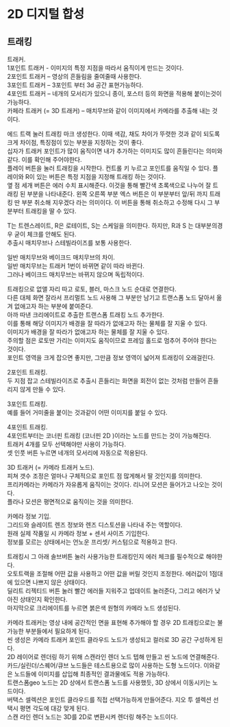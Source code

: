 # 2D 디지털 합성
## 트래킹

트래커.  
1포인트 트래커 - 이미지의 특정 지점을 따라서 움직이게 만드는 것이다.  
2포인트 트래커 – 영상의 흔들림을 줄여줄때 사용한다.  
3포인트 트래커 – 3포인트 부터 3d 공간 표현가능하다.  
4포인트 트래커 – 네개의 모서리가 있으니 종이, 포스터 등의 화면을 적용해 붙이는것이 가능하다.  
카페라 트래커 (= 3D 트래커) – 매치무브와 같이 이미지에서 카메라를 추출해 내는 것이다.  

에드 트랙 눌러 트래킹 마크 생성한다. 이때 색감, 채도 차이가 뚜렷한 것과 같이 되도록 크게 차이점, 특징점이 있는 부분을 지정하는 것이 좋다.  
십자가 트래커 포인트가 많이 움직이면 내가 추가하는 이미지도 많이 흔들린다는 의미와 같다. 이를 확인해 주어야한다.  
플레이 버튼을 눌러 트래킹을 시작한다. 컨트롤 키 누르고 포인트를 움직일 수 있다.
플레이와 R이 있는 버튼은 특정 지점을 지정해 트래킹 하는 것이다.  
옆 점 세개 버튼은 에러 수치 표시해준다. 이것을 통해 빨간색 초록색으로 나누어 잘 트래킹 된 부분을 나타내준다. 
왼쪽 오른쪽 부분 엑스 버튼은 이 부분부터 앞/뒤 까지 트래킹 딴 부분 취소해 지우겠다 라는 의미이다. 이 버튼을 통해 취소하고 수정해 다시 그 부분부터 트래킹을 딸 수 있다.  

T는 트렌스레이트, R은 로테이트, S는 스케일을 의미한다. 하지만, R과 S 는 대부분의경우 굳이 체크를 안해도 된다.  
추출시 매치무브나 스테빌라이즈를 보통 사용한다. 

일반 매치무브와 베이크드 매치무브의 차이.  
일반 매치무브는 트래커 1번이 바뀌면 같이 따라 바뀐다.  
그러나 베이크드 매치무브는 바뀌지 않으며 독립적이다.  

트래킹으로 없앨 자리 따고 로토, 블러, 마스크 노드 순대로 연결한다.  
다른 대체 화면 잘라서 프리멀트 노드 사용해 그 부분만 남기고 트랜스폼 노드 달아서 옮겨 없애고자 하는 부분에 붙여준다.  
아까 따낸 크리에이트로 추출한 트랜스폼 트래킹 노드 추가한다.  
이를 통해 해당 이미지가 배경을 잘 따라가 없애고자 하는 물체를 잘 지울 수 있다.  
이미지가 배경을 잘 따라가 없애고자 하는 물체를 잘 지울 수 있다.  
주의할 점은 로토딴 가리는 이미지도 움직이므로 프레임 홀드로 멈추어 주어야 한다는 것이다.  
포인트 영역을 크게 잡으면 좋지만, 그만큼 정보 영역이 넓어져 트래킹이 오래걸린다.  

2포인트 트래킹.  
두 지점 잡고 스테빌라이즈로 추출시 흔들리는 화면을 회전이 없는 것처럼 만들어 흔들리지 않게 만들 수 있다.  

3포인트 트래킹.  
예를 들어 거미줄을 붙이는 것과같이 어떤 이미지를 붙일 수 있다.  

4포인트 트래킹.  
4포인트부터는 코너핀 트래킹 (코너핀 2D )이라는 노드를 만드는 것이 가능해진다.  
트래커 4개를 모두 선택해야만 사용이 가능하다.  
셋 인풋 버튼 누르면 네개의 모서리에 자동으로 적용된다.  

3D 트래커 (= 카메라 트래커 노드).  
피쳐 갯수 조정은 얼마나 구체적으로 포인트 점 많게해서 딸 것인지를 의미한다.  
프리카메라는 카메라가 자유롭게 움직이는 것이다. 리니어 모션은 들어가고 나오는 것이다.  
플라나 모션은 평면적으로 움직이는 것을 의미한다.  

카메라 정보 기입.  
그리드와 슬레이트 렌즈 정보와 렌즈 디스토션을 나타내 주는 역할이다.  
원래 실제 작품일 시 카메라 정보 + 센서 사이즈 기입한다.  
정보를 모르는 상태에서는 언노운 프리셋/ 커스텀으로 적용하고 한다.  

트래킹시 그 아래 솔브버튼 눌러 사용가능한 트래킹인지 에러 체크를 필수적으로 해야한다.  
오토트랙을 조절해 어떤 값을 사용하고 어떤 값을 버릴 것인지 조정한다. 에러값이 1점대에 있으면 나쁘지 않은 상태이다.  
딜리트 리젝티드 버튼 눌러 빨간 에러들 지워주고 업데이트 눌러준다, 그리고 에러가 낮아진 상태인지 확인한다.  
마지막으로 크리에이트를 누르면 붉은색 원형의 카메라 노드 생성된다.  

카메라 트래커는 영상 내에 공간적인 면을 표현해 추가해야 할 경우 2D 트래킹으로는 불가능한 부분들에서 필요하게 된다.  
씬 생성은 카메라 트래커 포인트 클라우드 노드가 생성되고 컬러로 3D 공간 구성하게 된다.  
2D 레이어로 렌더링 하기 위해 스캔라인 렌더 노드 텝해 만들고 씬 노드에 연결해준다.  
카드/실린더/스퀘어/큐브 노드들은 테스트용으로 많이 사용하는 도형 노드이다. 이와같은 노드들에 이미지를 삽입해 최종적인 결과물에도 적용 가능하다.  
트랜스폼geo 노드는 2D 상에서 트랜스폼 노드를 사용했듯, 3D 상에서 이동시키는 노드이다.  
버택스 셀렉션은 포인트 클라우드를 직접 선택가능하게 만들어준다. 지오 투 셀렉션 선택시 평면 각도에 대강 맞게 된다.  
스캔 라인 렌더 노드는 3D를 2D로 변환시켜 렌더링 해주는 노드이다.  
